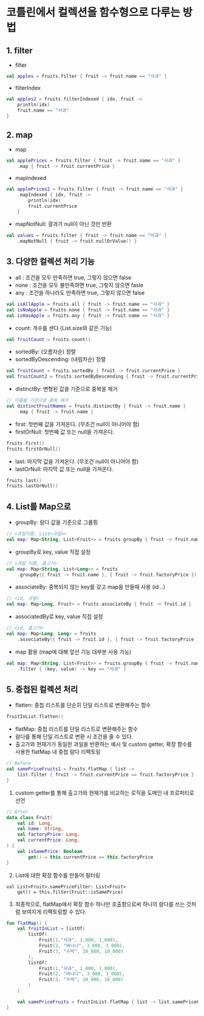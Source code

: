 # 코틀린에서 컬렉션을 함수형으로 다루는 방법

## 1. filter
* filter
```kotlin
val apples = fruits.filter { fruit -> fruit.name == "사과" }
```
* filterIndex
```kotlin
val apples2 = fruits.filterIndexed { idx, fruit ->
    println(idx)
    fruit.name == "사과"
}
```
## 2. map
* map
```kotlin
val applePrices = fruits.filter { fruit -> fruit.name == "사과" }
    .map { fruit -> fruit.currentPrice }
```
* mapIndexed
```kotlin
val applePrices2 = fruits.filter { fruit -> fruit.name == "사과" }
    .mapIndexed { idx, fruit -> 
        println(idx)
        fruit.currentPrice
    }
```
* mapNotNull: 결과가 null이 아닌 것만 반환
```kotlin
val values = fruits.filter { fruit -> fruit.name == "사과" }
    .mapNotNull { fruit -> fruit.nullOrValue() }
```

## 3. 다양한 컬렉션 처리 기능
* all : 조건을 모두 만족하면 true, 그렇지 않으면 false
* none : 조건을 모두 불만족하면 true, 그렇지 않으면 fasle
* any : 조건을 하나라도 만족하면 true, 그렇지 않으면 false
```kotlin
val isAllApple = fruits.all { fruit -> fruit.name == "사과" }
val isNoApple = fruits.none { fruit -> fruit.name == "사과" }
val isHasApple = fruits.any { fruit -> fruit.name == "사과" }
```
* count: 개수를 센다 (List.size와 같은 기능)
```kotlin
val fruitCount = fruits.count()
```
* sortedBy: (오름차순) 정렬
* sortedByDescending: (내림차순) 정렬
```kotlin
val fruitCount = fruits.sortedBy { fruit -> fruit.currentPrice }
val fruitCount2 = fruits.sortedByDescending { fruit -> fruit.currentPrice }
```
* distinctBy: 변형된 값을 기준으로 중복을 제거
```kotlin
// 이름을 기준으로 중복 제거
val distinctFruitNames = fruits.distinctBy { fruit -> fruit.name }
    .map { fruit -> fruit.name }
```
* first: 첫번째 값을 가져온다. (무조건 null이 아니어야 함)
* firstOrNull: 첫번째 값 또는 null을 가져온다.
```kotlin
fruits.first()
fruits.firstOrNull()
```
* last: 마지막 값을 가져온다. (무조건 null이 아니어야 함)
* lastOrNull: 마지막 값 또는 null을 가져온다.
```kotlin
fruits.last()
fruits.lastOrNull()
```

## 4. List를 Map으로
* groupBy: 람다 값을 기준으로 그룹핑
```kotlin
// <과일이름, List<과일>>
val map: Map<String, List<Fruit>> = fruits.groupBy { fruit -> fruit.name }
```
* groupBy로 key, value 직접 설정
```kotlin
// <과일 이름, 출고가>
val map: Map<String, List<Long>> = fruits
    .groupBy({ fruit -> fruit.name }, { fruit -> fruit.factoryPrice })
```
* associateBy: 중복되지 않는 key를 갖고 map을 만들때 사용 (id ..)
```kotlin
// <id, 과일>
val map: Map<Long, Fruit> = fruits.associateBy { fruit -> fruit.id } 
```
* associatedBy로 key, value 직접 설정
```kotlin
// <id, 출고가>
val map: Map<Long, Long> = fruits
    .associateBy({ fruit -> fruit.id }, { fruit -> fruit.factoryPrice })
```
* map 활용 (map에 대해 앞선 기능 대부분 사용 가능)
```kotlin
val map: Map<String, List<Fruit>> = fruits.groupBy { fruit -> fruit.name }
    .filter { (key, value) -> key == "사과" }
```

## 5. 중첩된 컬렉션 처리
* flatten: 중첩 리스트를 단순히 단일 리스트로 변환해주는 함수
```kotlin
fruitInList.flatten()
```
* flatMap: 중첩 리스트를 단일 리스트로 변환해주는 함수
* 람다를 통해 단일 리스트로 변환 시 조건을 줄 수 있다.
* 출고가와 현재가가 동일한 과일을 반환하는 예시 및 custom getter, 확장 함수를 사용한 flatMap 내 중첩 람다 리팩토링
```kotlin
// Before
val samePriceFruits1 = fruits.flatMap { list ->
    list.filter { fruit -> fruit.currentPrice == fruit.factoryPrice }
}
```
1. custom getter를 통해 출고가와 현재가를 비교하는 로직을 도메인 내 프로퍼티로 선언
```kotlin
// After
data class Fruit(
    val id: Long,
    val name: String,
    val factoryPrice: Long,
    val currentPrice: Long,
) {
    val isSamePrice: Boolean
        get() = this.currentPrice == this.factoryPrice
}
```
2. List<Fruit>에 대한 확장 함수를 만들어 필터링
```koltin
val List<Fruit>.samePriceFilter: List<Fruit>
    get() = this.filter(Fruit::isSamePrice)
```
3. 최종적으로, flatMap에서 확장 함수 하나만 호출함으로써 하나의 람다를 쓰는 것처럼 보여지게 리팩토링할 수 있다.
```kotlin
fun flatMap() {
    val fruitInList = listOf(
        listOf(
            Fruit(1,"사과", 1_000, 1_000),
            Fruit(2, "바나나", 3_000, 3_000),
            Fruit(3, "수박", 10_000, 10_000)
        ),
        listOf(
            Fruit(1,"사과", 1_000, 1_000),
            Fruit(2, "바나나", 3_000, 3_000),
            Fruit(3, "수박", 10_000, 10_000)
        )
    )

    val samePriceFruits = fruitInList.flatMap { list -> list.samePriceFilter }
}
```






